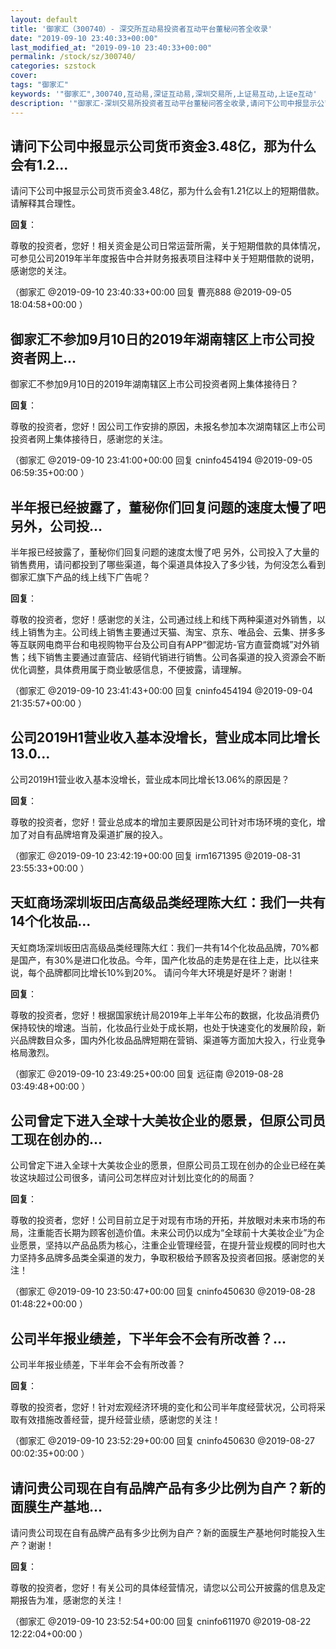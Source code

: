 ```yaml
---
layout: default
title: '御家汇（300740）- 深交所互动易投资者互动平台董秘问答全收录'
date: "2019-09-10 23:40:33+00:00"
last_modified_at: "2019-09-10 23:40:33+00:00"
permalink: /stock/sz/300740/
categories: szstock
cover: 
tags: "御家汇"
keywords: '"御家汇",300740,互动易,深证互动易,深圳交易所,上证易互动,上证e互动'
description: '"御家汇-深圳交易所投资者互动平台董秘问答全收录,请问下公司中报显示公司货币资金3.48亿，那为什么会有1.21亿以上的短期借款。请解释其合理性。"'
---
```


## 请问下公司中报显示公司货币资金3.48亿，那为什么会有1.2...

请问下公司中报显示公司货币资金3.48亿，那为什么会有1.21亿以上的短期借款。请解释其合理性。

**回复**：

尊敬的投资者，您好！相关资金是公司日常运营所需，关于短期借款的具体情况，可参见公司2019年半年度报告中合并财务报表项目注释中关于短期借款的说明，感谢您的关注。 

（御家汇  @2019-09-10 23:40:33+00:00 回复 曹亮888  @2019-09-05 18:04:58+00:00 ）

## 御家汇不参加9月10日的2019年湖南辖区上市公司投资者网上...

御家汇不参加9月10日的2019年湖南辖区上市公司投资者网上集体接待日？

**回复**：

尊敬的投资者，您好！因公司工作安排的原因，未报名参加本次湖南辖区上市公司投资者网上集体接待日，感谢您的关注。 

（御家汇  @2019-09-10 23:41:00+00:00 回复 cninfo454194  @2019-09-05 06:59:35+00:00 ）

## 半年报已经披露了，董秘你们回复问题的速度太慢了吧另外，公司投...

半年报已经披露了，董秘你们回复问题的速度太慢了吧
另外，公司投入了大量的销售费用，请问都投到了哪些渠道，每个渠道具体投入了多少钱，为何没怎么看到御家汇旗下产品的线上线下广告呢？

**回复**：

尊敬的投资者，您好！感谢您的关注，公司通过线上和线下两种渠道对外销售，以线上销售为主。公司线上销售主要通过天猫、淘宝、京东、唯品会、云集、拼多多等互联网电商平台和电视购物平台及公司自有APP“御泥坊-官方直营商城”对外销售；线下销售主要通过直营店、经销代销进行销售。公司各渠道的投入资源会不断优化调整，具体费用属于商业敏感信息，不便披露，请理解。 

（御家汇  @2019-09-10 23:41:43+00:00 回复 cninfo454194  @2019-09-04 21:35:57+00:00 ）

## 公司2019H1营业收入基本没增长，营业成本同比增长13.0...

公司2019H1营业收入基本没增长，营业成本同比增长13.06%的原因是？

**回复**：

尊敬的投资者，您好！营业总成本的增加主要原因是公司针对市场环境的变化，增加了对自有品牌培育及渠道扩展的投入。 

（御家汇  @2019-09-10 23:42:19+00:00 回复 irm1671395  @2019-08-31 23:55:33+00:00 ）

## 天虹商场深圳坂田店高级品类经理陈大红：我们一共有14个化妆品...

天虹商场深圳坂田店高级品类经理陈大红：我们一共有14个化妆品品牌，70%都是国产，有30%是进口化妆品。今年，国产化妆品的走势是在往上走，比以往来说，每个品牌都同比增长10%到20%。
请问今年大环境是好是坏？谢谢！

**回复**：

尊敬的投资者，您好！根据国家统计局2019年上半年公布的数据，化妆品消费仍保持较快的增速。当前，化妆品行业处于成长期，也处于快速变化的发展阶段，新兴品牌数目众多，国内外化妆品品牌短期在营销、渠道等方面加大投入，行业竞争格局激烈。 

（御家汇  @2019-09-10 23:49:25+00:00 回复 远征南  @2019-08-28 03:49:48+00:00 ）

## 公司曾定下进入全球十大美妆企业的愿景，但原公司员工现在创办的...

公司曾定下进入全球十大美妆企业的愿景，但原公司员工现在创办的企业已经在美妆这块超过公司很多，请问公司怎样应对计划比变化的的局面？

**回复**：

尊敬的投资者，您好！公司目前立足于对现有市场的开拓，并放眼对未来市场的布局，注重能否长期为顾客创造价值。未来公司仍以成为“全球前十大美妆企业”为企业愿景，坚持以产品品质为核心，注重企业管理经营，在提升营业规模的同时也大力坚持多品牌多品类全渠道的发力，争取积极给予顾客及投资者回报。感谢您的关注！ 

（御家汇  @2019-09-10 23:50:47+00:00 回复 cninfo450630  @2019-08-28 01:48:22+00:00 ）

## 公司半年报业绩差，下半年会不会有所改善？...

公司半年报业绩差，下半年会不会有所改善？

**回复**：

尊敬的投资者，您好！针对宏观经济环境的变化和公司半年度经营状况，公司将采取有效措施改善经营，提升经营业绩，感谢您的关注！ 

（御家汇  @2019-09-10 23:52:29+00:00 回复 cninfo450630  @2019-08-27 00:02:35+00:00 ）

## 请问贵公司现在自有品牌产品有多少比例为自产？新的面膜生产基地...

请问贵公司现在自有品牌产品有多少比例为自产？新的面膜生产基地何时能投入生产？谢谢！

**回复**：

尊敬的投资者，您好！有关公司的具体经营情况，请您以公司公开披露的信息及定期报告为准，感谢您的关注！ 

（御家汇  @2019-09-10 23:52:54+00:00 回复 cninfo611970  @2019-08-22 12:22:04+00:00 ）

